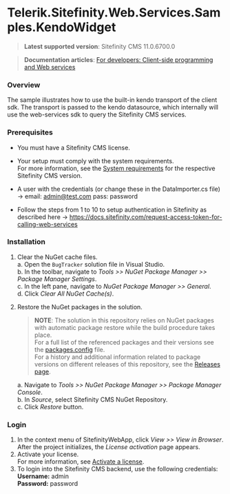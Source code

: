 Telerik.Sitefinity.Web.Services.Samples.KendoWidget
===================================================

>**Latest supported version**: Sitefinity CMS 11.0.6700.0

>**Documentation articles**: [For developers: Client-side programming and Web services](http://docs.sitefinity.com/for-developers-client-side-programming-and-web-services)

### Overview

The sample illustrates how to use the built-in kendo transport of the client sdk. The transport is passed to the kendo datasource, which internally will use the web-services sdk to query the Sitefinity CMS services.

### Prerequisites

- You must have a Sitefinity CMS license.
- Your setup must comply with the system requirements.  
 For more information, see the [System requirements](https://docs.sitefinity.com/system-requirements) for the  respective Sitefinity CMS version.
- A user with the credentials (or change these in the DataImporter.cs file) -> 
	email: admin@test.com
	pass: password

- Follow the steps from 1 to 10 to setup authentication in Sitefinity as described here -> https://docs.sitefinity.com/request-access-token-for-calling-web-services


### Installation

1. Clear the NuGet cache files.  
 a. Open the `BugTracker` solution file in Visual Studio.  
 b. In the toolbar, navigate to _Tools >> NuGet Package Manager >> Package Manager Settings_.  
 c. In the left pane, navigate to _NuGet Package Manager >> General_.  
 d. Click _Clear All NuGet Cache(s)_.
2. Restore the NuGet packages in the solution.  
   
   >**NOTE**: The solution in this repository relies on NuGet packages with automatic package restore while the build procedure takes place.   
   >For a full list of the referenced packages and their versions see the [packages.config](https://github.com/Sitefinity-SDK/Telerik.Sitefinity.Samples.BugTracker/blob/master/SitefinityWebApp/packages.config) file.    
   >For a history and additional information related to package versions on different releases of this repository, see the [Releases page](https://github.com/Sitefinity-SDK/Telerik.Sitefinity.Samples.BugTracker/releases).
   >  
   a. Navigate to _Tools >> NuGet Package Manager >> Package Manager Console_.  
   b. In _Source_, select Sitefinity CMS NuGet Repository.  
   c. Click _Restore_ button.

### Login

1. In the context menu of SitefinityWebApp, click _View >> View in Browser_.  
 After the project initializes, the _License activation_ page appears.
2. Activate your license.  
 For more information, see [Activate a license](http://docs.sitefinity.com/activate-a-license).
3. To login into the Sitefinity CMS backend, use the following credentials:  
 **Username:** admin  
 **Password:** password
